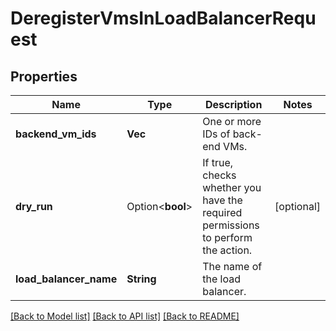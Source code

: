 # DeregisterVmsInLoadBalancerRequest

## Properties

Name | Type | Description | Notes
------------ | ------------- | ------------- | -------------
**backend_vm_ids** | **Vec<String>** | One or more IDs of back-end VMs. | 
**dry_run** | Option<**bool**> | If true, checks whether you have the required permissions to perform the action. | [optional]
**load_balancer_name** | **String** | The name of the load balancer. | 

[[Back to Model list]](../README.md#documentation-for-models) [[Back to API list]](../README.md#documentation-for-api-endpoints) [[Back to README]](../README.md)


